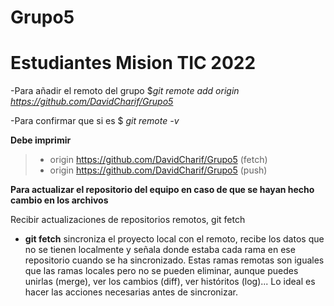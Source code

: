 # Grupo5
# Estudiantes Mision TIC 2022


-Para añadir el remoto del grupo
$*git remote add origin https://github.com/DavidCharif/Grupo5*



-Para confirmar que si es
$ *git remote -v*


**Debe imprimir**
>* origin  https://github.com/DavidCharif/Grupo5 (fetch)
>* origin  https://github.com/DavidCharif/Grupo5 (push) 



**Para actualizar el repositorio del equipo en caso de que se hayan hecho cambio en los archivos**

Recibir actualizaciones de repositorios remotos, git fetch


* **git fetch** sincroniza el proyecto local con el remoto, recibe los datos que no se tienen localmente y señala donde estaba cada rama en ese repositorio cuando se ha sincronizado. Estas ramas remotas son iguales que las ramas locales pero no se pueden eliminar, aunque puedes unirlas (merge), ver los cambios (diff), ver históritos (log)... Lo ideal es hacer las acciones necesarias antes de sincronizar.
